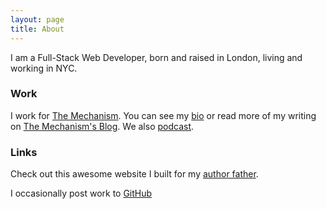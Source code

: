 ```yaml
---
layout: page
title: About
---
```


I am a Full-Stack Web Developer, born and raised in London, living and working in NYC.

### Work

I work for [The Mechanism](http://www.themechanism.com "The Mechanism"). You can see my [bio](http://www.themechanism.com/agency/team/georgebrassey "George Brassey's Bio") or read more of my writing on [The Mechanism's Blog](http://www.themechanism.com/voice/author/georgebrassey/ "George Brassey's Writing at The Mechanism"). We also [podcast](http://www.themechanism.com/voice/category/the-mechcast/ "The Mechcast").

### Links

Check out this awesome website I built for my [author father](http://www.richardbrassey.com "Richard Brassey").

I occasionally post work to [GitHub](http://github.com/gbrassey "gbrassey on GitHub")
